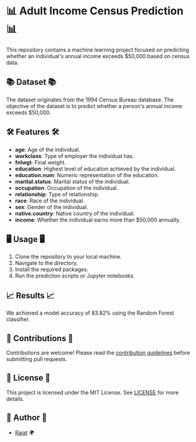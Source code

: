 # 📊 Adult Income Census Prediction 📊

This repository contains a machine learning project focused on predicting whether an individual's annual income exceeds $50,000 based on census data.

## 📚 Dataset 📚

The dataset originates from the 1994 Census Bureau database. The objective of the dataset is to predict whether a person's annual income exceeds $50,000.

## 🛠️ Features 🛠️

- **age**: Age of the individual.
- **workclass**: Type of employer the individual has.
- **fnlwgt**: Final weight.
- **education**: Highest level of education achieved by the individual.
- **education.num**: Numeric representation of the education.
- **marital.status**: Marital status of the individual.
- **occupation**: Occupation of the individual.
- **relationship**: Type of relationship.
- **race**: Race of the individual.
- **sex**: Gender of the individual.
- **native.country**: Native country of the individual.
- **income**: Whether the individual earns more than $50,000 annually.

## 🖥️ Usage 🖥️

1. Clone the repository to your local machine.
2. Navigate to the directory.
3. Install the required packages.
4. Run the prediction scripts or Jupyter notebooks.

## 📈 Results 📈

We achieved a model accuracy of 83.82% using the Random Forest classifier. 


## 🙌 Contributions 🙌

Contributions are welcome! Please read the [contribution guidelines](CONTRIBUTING.md) before submitting pull requests.

## 📝 License 📝

This project is licensed under the MIT License. See [LICENSE](LICENSE) for more details.

## 🤖 Author 🤖

- [Rajat](https://github.com/raj-rajat) 🌍

